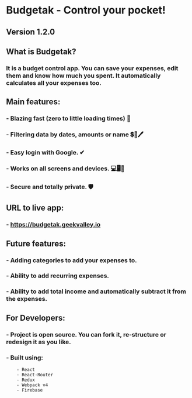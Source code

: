 # Budgetak - Control your pocket!
## Version 1.2.0

## What is Budgetak?
### It is a budget control app. You can save your expenses, edit them and know how much you spent. It automatically calculates all your expenses too.

## Main features:
### - Blazing fast (zero to little loading times) 🚀
### - Filtering data by dates, amounts or name 💲📆🖊
### - Easy login with Google. ✔
### - Works on all screens and devices. 💻🖥📱
### - Secure and totally private. 🛡

## URL to live app:
### - https://budgetak.geekvalley.io

## Future features:
### - Adding categories to add your expenses to.
### - Ability to add recurring expenses.
### - Ability to add total income and automatically subtract it from the expenses.

## For Developers:
### - Project is open source. You can fork it, re-structure or redesign it as you like.
### - Built using:
        - React
        - React-Router
        - Redux
        - Webpack v4
        - Firebase